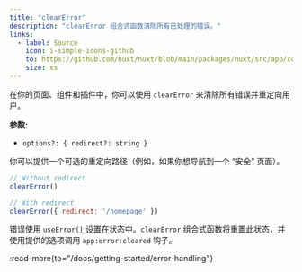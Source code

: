 ```yaml
---
title: "clearError"
description: "clearError 组合式函数清除所有已处理的错误。"
links:
  - label: Source
    icon: i-simple-icons-github
    to: https://github.com/nuxt/nuxt/blob/main/packages/nuxt/src/app/composables/error.ts
    size: xs
---
```


在你的页面、组件和插件中，你可以使用 `clearError` 来清除所有错误并重定向用户。

**参数:**

- `options?: { redirect?: string }`

你可以提供一个可选的重定向路径（例如，如果你想导航到一个 “安全” 页面）。

```js
// Without redirect
clearError()

// With redirect
clearError({ redirect: '/homepage' })
```

错误使用 [`useError()`](/docs/api/composables/use-error) 设置在状态中。`clearError` 组合式函数将重置此状态，并使用提供的选项调用 `app:error:cleared` 钩子。

:read-more{to="/docs/getting-started/error-handling"}
